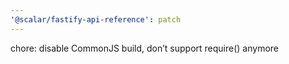 ```yaml
---
'@scalar/fastify-api-reference': patch
---
```


chore: disable CommonJS build, don’t support require() anymore
